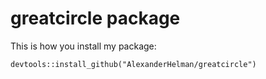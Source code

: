 # greatcircle package

This is how you install my package:
```
devtools::install_github("AlexanderHelman/greatcircle")
```
